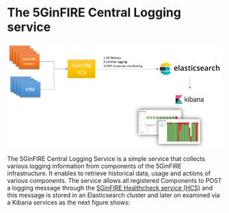 <!-- TITLE: The 5GinFIRE Central Logging service -->
<!-- SUBTITLE: The 5GinFIRE Central Logging service -->

# The 5GinFIRE Central Logging service

![Hcs Elastic Architecture](/uploads/hcs/hcs-elastic-architecture.png "Hcs Elastic Architecture")

The 5GinFIRE Central Logging Service is a simple service that collects various logging information from  components of the 5GinFIRE infrastructure. It enables to retrieve historical data, usage and actions of various components.
The service allows all registered Components to POST a logging message through the [5GinFIRE Healthcheck service (HCS)](hcservice/usage) and this message is stored in an Elasticsearch cluster and later on examined via a Kibana services as the next figure shows:

